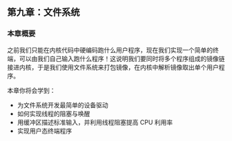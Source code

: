 ## 第九章：文件系统

### 本章概要

之前我们只能在内核代码中硬编码跑什么用户程序，现在我们实现一个简单的终端，可以由我们自己输入跑什么程序！这说明我们要同时将多个程序组成的镜像链接进内核，于是我们使用文件系统来打包镜像，在内核中解析镜像取出单个用户程序。

本章你将会学到：

* 为文件系统开发最简单的设备驱动
* 如何实现线程的阻塞与唤醒
* 用缓冲区描述标准输入，并利用线程阻塞提高 CPU 利用率
* 实现用户态终端程序
